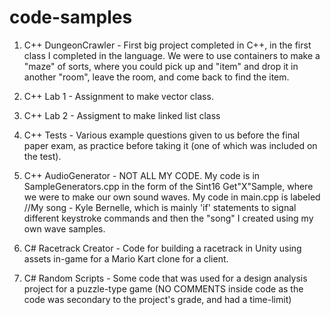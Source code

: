# code-samples

01. C++ DungeonCrawler - First big project completed in C++, in the first class I completed in the language. We were to use 
containers to make a "maze" of sorts, where you could pick up and "item" and drop it in another "room", leave the room, and come
back to find the item.


02. C++ Lab 1 - Assignment to make vector class.


03. C++ Lab 2 - Assigment to make linked list class


04. C++ Tests - Various example questions given to us before the final paper exam, as practice before taking it (one of which 
was included on the test).


05. C++ AudioGenerator - NOT ALL MY CODE. My code is in SampleGenerators.cpp in the form of the Sint16 Get"X"Sample, where
we were to make our own sound waves. My code in main.cpp is labeled //My song - Kyle Bernelle, which is mainly 'if' statements 
to signal different keystroke commands and then the "song" I created using my own wave samples.


06. C# Racetrack Creator - Code for building a racetrack in Unity using assets in-game for a Mario Kart clone for a client.


07. C# Random Scripts - Some code that was used for a design analysis project for a puzzle-type game (NO COMMENTS inside code as 
the code was secondary to the project's grade, and had a time-limit)
